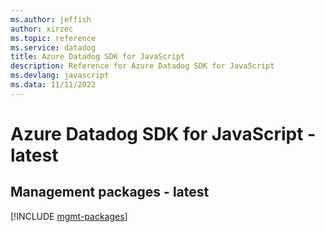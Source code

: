 ```yaml
---
ms.author: jeffish
author: xirzec
ms.topic: reference
ms.service: datadog
title: Azure Datadog SDK for JavaScript
description: Reference for Azure Datadog SDK for JavaScript
ms.devlang: javascript
ms.data: 11/11/2022
---
```

# Azure Datadog SDK for JavaScript - latest

## Management packages - latest
[!INCLUDE [mgmt-packages](datadog-mgmt-index.md)]